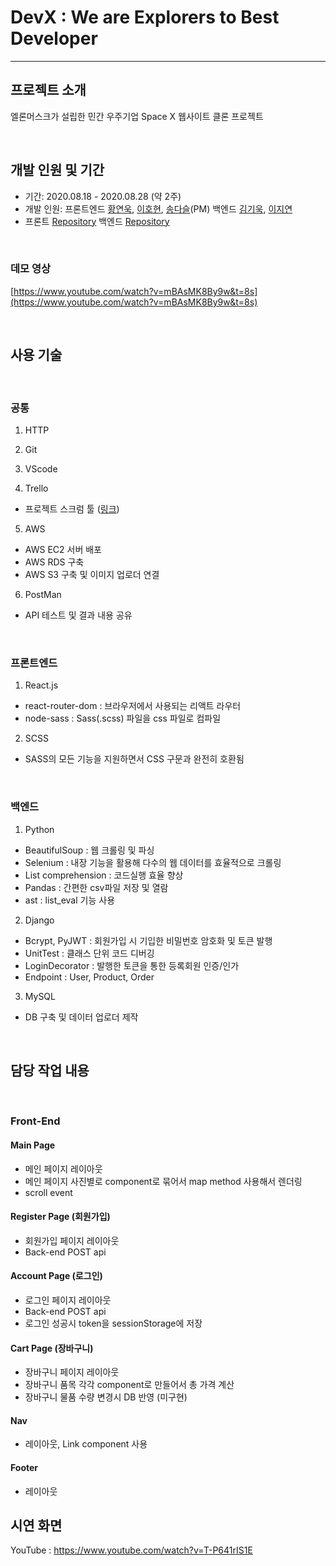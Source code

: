 # DevX : We are Explorers to Best Developer

---

## 프로젝트 소개

엘론머스크가 설립한 민간 우주기업 Space X 웹사이트 클론 프로젝트

<br>

## 개발 인원 및 기간

- 기간: 2020.08.18 - 2020.08.28 (약 2주)
- 개발 인원: 프론트엔드 [황연욱](https://github.com/younuk23), [이호현](https://github.com/LeeHoHyun-hemtory), [송다슬](https://github.com/aleatorik)(PM) 백엔드 [김기욱](https://github.com/keywookkim), [이지연](https://github.com/leejirun)
- 프론트 [Repository](https://github.com/wecode-bootcamp-korea/11-DevX-frontend) 백엔드 [Repository](https://github.com/wecode-bootcamp-korea/11-DevX-backend)

<br>

### 데모 영상

[https://www.youtube.com/watch?v=mBAsMK8By9w&t=8s](https://www.youtube.com/watch?v=mBAsMK8By9w&t=8s)

<br>

## 사용 기술

<br>

### 공통

1. HTTP

2. Git

3. VScode

4. Trello

- 프로젝트 스크럼 툴 ([링크](https://trello.com/b/7GVBeJ4W/wespace))

5. AWS

- AWS EC2 서버 배포
- AWS RDS 구축
- AWS S3 구축 및 이미지 업로더 연결

6. PostMan

- API 테스트 및 결과 내용 공유

<br>

### 프론트엔드

1. React.js

- react-router-dom : 브라우저에서 사용되는 리액트 라우터
- node-sass : Sass(.scss) 파일을 css 파일로 컴파일

2. SCSS

- SASS의 모든 기능을 지원하면서 CSS 구문과 완전히 호환됨

<br>

### 백엔드

1. Python

- BeautifulSoup : 웹 크롤링 및 파싱
- Selenium : 내장 기능을 활용해 다수의 웹 데이터를 효율적으로 크롤링
- List comprehension : 코드실행 효율 향상
- Pandas : 간편한 csv파일 저장 및 열람
- ast : list_eval 기능 사용

2. Django

- Bcrypt, PyJWT : 회원가입 시 기입한 비밀번호 암호화 및 토큰 발행
- UnitTest : 클래스 단위 코드 디버깅
- LoginDecorator : 발행한 토큰을 통한 등록회원 인증/인가
- Endpoint : User, Product, Order

3. MySQL

- DB 구축 및 데이터 업로더 제작

<br>

## 담당 작업 내용

<br>

### Front-End
#### Main Page

- 메인 페이지 레이아웃
- 메인 페이지 사진별로 component로 묶어서 map method 사용해서 렌더링
- scroll event

#### Register Page (회원가입)

- 회원가입 페이지 레이아웃
- Back-end POST api

#### Account Page (로그인)

- 로그인 페이지 레이아웃
- Back-end POST api
- 로그인 성공시 token을 sessionStorage에 저장

#### Cart Page (장바구니)

- 장바구니 페이지 레이아웃
- 장바구니 품목 각각 component로 만들어서 총 가격 계산
- 장바구니 물품 수량 변경시 DB 반영 (미구현)

#### Nav

- 레이아웃, Link component 사용

#### Footer

- 레이아웃


## 시연 화면
YouTube : https://www.youtube.com/watch?v=T-P641rIS1E
